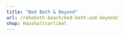 ```yaml
---
title: "Bed Bath & Beyond"
url: /rehoboth-beach/bed-bath-und-beyond/
shop: Haushaltsartikel
---
```

